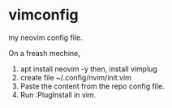 # vimconfig
my neovim config file.


On a freash mechine, 

1. apt install neovim -y then, install vimplug
2. create file ~/.config/nvim/init.vim
3. Paste the content from the repo config file.
4. Run :PlugInstall in vim.
